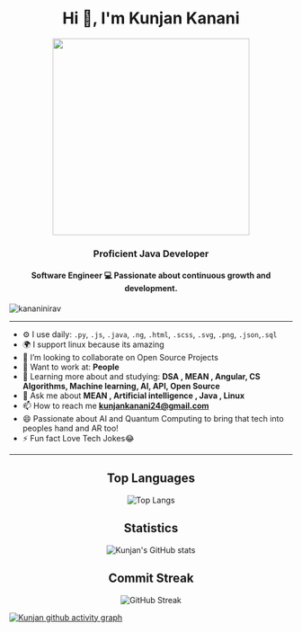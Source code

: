 <h1 align="center">Hi 👋, I'm Kunjan Kanani</h1>
<div align="center">
<picture> <img align="center" src="https://github.com/7oSkaaa/7oSkaaa/blob/main/Images/Right_Side.gif?raw=true" width = 350px></picture>
</div>
<h3 align="center">Proficient Java Developer</h3>
<h4 align="center">Software Engineer 💻 Passionate about continuous growth and development.</h4>

<p align="left"> <img src="https://komarev.com/ghpvc/?username=kunjankanani&label=Profile%20views&color=0e75b6&style=flat" alt="kananinirav" /> </p>

---


- ⚙️ I use daily: `.py`, `.js`, `.java`, `.ng`, `.html`, `.scss`, `.svg`, `.png`, `.json`,`.sql`
- 🌍 I support linux because its amazing
- 👯 I’m looking to collaborate on Open Source Projects
- 💅 Want to work at: **People**
- 🌱 Learning more about and studying: **DSA , MEAN , Angular, CS Algorithms, Machine learning, AI, API, Open Source**
- 💬 Ask me about **MEAN , Artificial intelligence , Java , Linux**
- 📫 How to reach me **kunjankanani24@gmail.com**
- 😄 Passionate about AI and Quantum Computing to bring that tech into peoples hand and AR too!
- ⚡ Fun fact Love Tech Jokes😂
---

<div align="center">

## Top Languages

![Top Langs](https://github-readme-stats.vercel.app/api/top-langs/?username=kunjankanani&layout=compact&theme=radical)

## Statistics

![Kunjan's GitHub stats](https://github-readme-stats.vercel.app/api?username=kunjankanani&show_icons=true&theme=radical)

## Commit Streak

![GitHub Streak](https://github-readme-streak-stats.herokuapp.com?user=kunjankanani&tshow_icons=true&theme=radical)
     
</div>

[![Kunjan github activity graph](https://github-readme-activity-graph.cyclic.app/graph?username=kunjankanani&bg_color=000000&color=ffffff&line=0164e4&point=2500db&area=true&hide_border=true)](https://github.com/ashutosh00710/github-readme-activity-graph)
